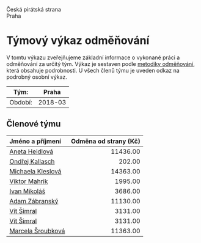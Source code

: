 Česká pirátská strana  
Praha

Týmový výkaz odměňování
===========================

V tomtu výkazu zveřejňujeme základní informace o vykonané práci a odměňování
za určitý tým. Výkaz je sestaven podle [metodiky odměňování][metodika],
která obsahuje podrobnosti. U všech členů týmu je uveden odkaz na podrobný osobní výkaz.

Tým:                     | Praha
-----------------------  | --------------------
Období:                  | 2018-03

Členové týmu
--------------

| Jméno a příjmení                        |   Odměna od strany (Kč) |
|:----------------------------------------|------------------------:|
| [Aneta Heidlová](aneta-heidlova/)       |                11436.00 |
| [Ondřej Kallasch](ondrej-kallasch/)     |                  202.00 |
| [Michaela Kleslová](michaela-kleslova/) |                14363.00 |
| [Viktor Mahrik](viktor-mahrik/)         |                 1995.00 |
| [Ivan Mikoláš](ivan-mikolas/)           |                 3686.00 |
| [Adam Zábranský](adam-zabransky/)       |                11130.00 |
| [Vít Šimral](vit-simral/)               |                 3131.00 |
| [Vít Šimral](vit-simral/)               |                 3131.00 |
| [Marcela Šroubková](marcela-sroubkova/) |                11363.00 |


[metodika]: https://redmine.pirati.cz/projects/po/wiki/Odmenovani
